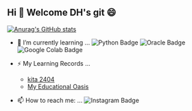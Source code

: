 ##  Hi 👋  Welcome DH's git 😄
[![Anurag's GitHub stats](https://github-readme-stats.vercel.app/api?username=leedoheon98)](https://github.com/anuraghazra/github-readme-stats)

- 🌱 I’m currently learning ... ![Python Badge](https://img.shields.io/badge/Python-3776AB?logo=python&logoColor=fff&style=for-the-badge) ![Oracle Badge](https://img.shields.io/badge/Oracle-F80000?logo=oracle&logoColor=fff&style=for-the-badge) ![Google Colab Badge](https://img.shields.io/badge/Google%20Colab-F9AB00?logo=googlecolab&logoColor=fff&style=for-the-badge)
- ⚡ My Learning Records ...
  - [kita 2404](https://github.com/leedoheon98/kita_2404)
  - [My Educational Oasis](https://github.com/leedoheon98/My-Educational-Oasis)

- 📫 How to reach me: ...  ![Instagram Badge](https://instagram.com/do_heon2)

<!--
**leedoheon98/leedoheon98** is a ✨ _special_ ✨ repository because its `README.md` (this file) appears on your GitHub profile.

Here are some ideas to get you started:

- 🔭 I’m currently working on ...
- 🌱 I’m currently learning ...
- 👯 I’m looking to collaborate on ...
- 🤔 I’m looking for help with ...
- 💬 Ask me about ...
- 📫 How to reach me: ...
- 😄 Pronouns: ...
- ⚡ Fun fact: ...
-->
